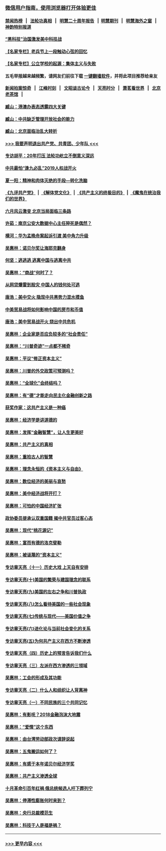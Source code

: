 ### [微信用户指南，使用浏览器打开体验更佳](https://github.com/gfw-breaker/banned-news1/blob/master/indexes/wechat-guide.md?t=0)
#### [禁闻热榜](热点新闻.md?t=0)  &nbsp;&nbsp;|&nbsp;&nbsp; [法轮功真相](https://github.com/gfw-breaker/truth/blob/master/README.md?t=0) &nbsp;&nbsp;|&nbsp;&nbsp; [明慧二十周年报告](https://github.com/gfw-breaker/mh-reports/blob/master/README.md?t=0) &nbsp;&nbsp;|&nbsp;&nbsp;[明慧期刊](https://github.com/gfw-breaker/mh-qikan) &nbsp;&nbsp;|&nbsp;&nbsp; [明慧海外之窗](https://github.com/gfw-breaker/mh-news/blob/master/README.md?t=0) &nbsp;&nbsp;|&nbsp;&nbsp; [神韵特别报道](https://github.com/gfw-breaker/mh-news/blob/master/shenyun.md?t=0)
#### [“黑科技”治国激发美中科技战](../pages/nsc423/n11638056.md?t=02071722) 
#### [【名家专栏】老兵节上一段触动心弦的回忆](../pages/nsc423/n11646016.md?t=02071722) 
#### [【名家专栏】公立学校的起源：集体主义与失败](../pages/nsc423/n11601833.md?t=02071722) 
#### 五毛举报越来越频繁，请网友们前往下载 [一键翻墙软件](https://github.com/gfw-breaker/ssr-accounts)，并将此项目推荐给亲友
#### [新闻拍案惊奇](https://github.com/gfw-breaker/banned-news1/blob/master/pages/link4.md) &nbsp;&nbsp;|&nbsp;&nbsp; [江峰时刻](https://github.com/gfw-breaker/banned-news1/blob/master/pages/link4.md) &nbsp;&nbsp;|&nbsp;&nbsp; [文昭谈古论今](https://github.com/gfw-breaker/banned-news1/blob/master/pages/link4.md) &nbsp;&nbsp;|&nbsp;&nbsp; [天亮时分](https://github.com/gfw-breaker/banned-news1/blob/master/pages/link4.md) &nbsp;&nbsp;|&nbsp;&nbsp; [萧茗看世界](https://github.com/gfw-breaker/banned-news1/blob/master/pages/link4.md) &nbsp;&nbsp;|&nbsp;&nbsp; [北京老茶馆](https://github.com/gfw-breaker/banned-news1/blob/master/pages/link4.md) &nbsp;&nbsp;|&nbsp;&nbsp; 
#### [臧山：港澳办表态透露四大关键](../pages/nsc423/n11421628.md?t=02071722) 
#### [臧山：中共缺乏管理开放社会的能力](../pages/nsc423/n11407457.md?t=02071722) 
#### [臧山：北京面临治乱大转折](../pages/nsc423/n11406895.md?t=02071722) 
#### [>>> 我要声明退出共产党、共青团、少年队 <<<](https://github.com/begood0513/goodnews/blob/master/quit/letter.md) 
#### [专访胡平：20年打压 法轮功屹立不倒意义深远](../pages/nsc423/n11398800.md?t=02071722) 
#### [中共最怕“逢九必乱”2019人权战开火](../pages/nsc423/n11385248.md?t=02071722) 
#### [夏一阳：精神和肉体灭绝的手段—转化洗脑](../pages/nsc423/n11368250.md?t=02071722) 
#### [《九评共产党》](https://github.com/begood0513/9ping.md/blob/master/README.md) &nbsp;|&nbsp; [《解体党文化》](../../../../jtdwh.md/blob/master/README.md)  &nbsp;|&nbsp; [《共产主义的终极目的》](../../../../gczydzjmd.md/blob/master/README.md) &nbsp;|&nbsp; [《魔鬼在统治我们的世界》](../../../../mgztzwmdsj.md/blob/master/README.md) 
#### [六月风云激变 北京当局面临三条路](../pages/nsc423/n11313668.md?t=02071722) 
#### [许茹：南京公安大数据中心主任猝死是偶然？](../pages/nsc423/n11064744.md?t=02071722) 
#### [横河：华为孟晚舟案起诉引渡 美中角力升级](../pages/nsc423/n11027230.md?t=02071722) 
#### [吴惠林：诺贝尔奖让海耶克翻身](../pages/nsc423/n10890049.md?t=02071722) 
#### [何坚：逃逃逃 逃离中国与逃离中共](../pages/nsc423/n10592891.md?t=02071722) 
#### [吴惠林：“商战”何时了？](../pages/nsc423/n10573558.md?t=02071722) 
#### [从网贷爆雷到股灾 中国人的钱何处可逃](../pages/nsc423/n10572800.md?t=02071722) 
#### [唐浩：美中交火 隐现中共黑势力混水摸鱼](../pages/nsc423/n10544040.md?t=02071722) 
#### [中美贸易战将如何影响中国的房市和币值](../pages/nsc423/n10543697.md?t=02071722) 
#### [唐浩：美中贸易战开火 烧出中共危机](../pages/nsc423/n10540126.md?t=02071722) 
#### [吴惠林：企业家是否应负较多的“社会责任”](../pages/nsc423/n10535022.md?t=02071722) 
#### [吴惠林：“川普奇迹”一点都不稀奇](../pages/nsc423/n10512808.md?t=02071722) 
#### [吴惠林：平议“修正资本主义”](../pages/nsc423/n10495724.md?t=02071722) 
#### [吴惠林：川普的外交政策可预测吗？](../pages/nsc423/n10462387.md?t=02071722) 
#### [吴惠林：“全球化”会终结吗？](../pages/nsc423/n10452838.md?t=02071722) 
#### [吴惠林：有“德”才能走向民主化金融创新之路](../pages/nsc423/n10432292.md?t=02071722) 
#### [获奖作家：这共产主义是一种癌](../pages/nsc423/n10431541.md?t=02071722) 
#### [吴惠林：经济学是讲道德的](../pages/nsc423/n10398014.md?t=02071722) 
#### [吴惠林：发挥“金融智慧”，让人生更美好](../pages/nsc423/n10375019.md?t=02071722) 
#### [吴惠林：共产主义的真相](../pages/nsc423/n10351394.md?t=02071722) 
#### [吴惠林：重拾古人的智慧](../pages/nsc423/n10337691.md?t=02071722) 
#### [吴惠林：理念永恒的《资本主义与自由》](../pages/nsc423/n10316274.md?t=02071722) 
#### [吴惠林：数位经济的美丽与哀愁](../pages/nsc423/n10292946.md?t=02071722) 
#### [吴惠林：美中经济战将开打？](../pages/nsc423/n10258825.md?t=02071722) 
#### [吴惠林：可怕的中国经济扩张](../pages/nsc423/n10219147.md?t=02071722) 
#### [政协委员提承认双重国籍 揭中共官员过客心态](../pages/nsc423/n10208809.md?t=02071722) 
#### [吴惠林：现代“桃花源记”](../pages/nsc423/n10185234.md?t=02071722) 
#### [吴惠林：富而有德的洛克斐勒](../pages/nsc423/n10142264.md?t=02071722) 
#### [吴惠林：被诬蔑的“资本主义”](../pages/nsc423/n10124816.md?t=02071722) 
#### [专访章天亮（十一）历史大戏 上天自有安排](../pages/nsc423/n10094905.md?t=02071722) 
#### [专访章天亮(十)美国的繁荣与建国理念的联系](../pages/nsc423/n10094899.md?t=02071722) 
#### [专访章天亮(九)美国的左右之争和川普执政](../pages/nsc423/n10094889.md?t=02071722) 
#### [专访章天亮(八)怎么看待美国的一些社会现象](../pages/nsc423/n10094857.md?t=02071722) 
#### [专访章天亮(七)传统与现代——美国价值之争](../pages/nsc423/n10093140.md?t=02071722) 
#### [专访章天亮(六)进化论与当前社会变化的关系](../pages/nsc423/n10092036.md?t=02071722) 
#### [专访章天亮(五)为何共产主义在西方不断渗透](../pages/nsc423/n10083620.md?t=02071722) 
#### [专访章天亮（四）历史上的预言告诉我们什么](../pages/nsc423/n10083606.md?t=02071722) 
#### [专访章天亮（三）左派在西方渗透的三领域](../pages/nsc423/n10081115.md?t=02071722) 
#### [吴惠林：工会的形成及其功能](../pages/nsc423/n10080633.md?t=02071722) 
#### [专访章天亮（二）什么人和组织让人背离神](../pages/nsc423/n10076637.md?t=02071722) 
#### [专访章天亮（一）不同民族的三个共同记忆](../pages/nsc423/n10074188.md?t=02071722) 
#### [吴惠林：有影呒？2018金融泡沫大地震](../pages/nsc423/n10040534.md?t=02071722) 
#### [吴惠林：“爱情”这个东西](../pages/nsc423/n10019423.md?t=02071722) 
#### [吴惠林：由台湾劳动部政次请辞说起](../pages/nsc423/n9979679.md?t=02071722) 
#### [吴惠林：五鬼搬运如何了？](../pages/nsc423/n9925338.md?t=02071722) 
#### [吴惠林：有感于本年诺贝尔经济学奖](../pages/nsc423/n9871883.md?t=02071722) 
#### [吴惠林：共产主义渗透全球](../pages/nsc423/n9812748.md?t=02071722) 
#### [十月革命引百年红祸 俄总统候选人吁下葬列宁](../pages/nsc423/n9810182.md?t=02071722) 
#### [吴惠林：停滞性膨胀何时来到？](../pages/nsc423/n9764136.md?t=02071722) 
#### [吴惠林：央行总裁模范生](../pages/nsc423/n9728134.md?t=02071722) 
#### [吴惠林：科技于人是福是祸？](../pages/nsc423/n9672982.md?t=02071722) 

----
#### [ >>> 更早内容 <<< ](../indexes/nsc423-earlier.md)
